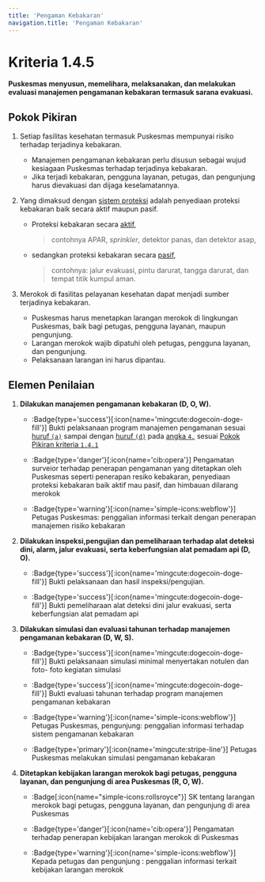 ```yaml
---
title: 'Pengaman Kebakaran'
navigation.title: 'Pengaman Kebakaran'
---
```


# Kriteria 1.4.5 
**Puskesmas menyusun, memelihara, melaksanakan, dan melakukan evaluasi manajemen pengamanan kebakaran termasuk sarana evakuasi.** 

## Pokok Pikiran 

1. Setiap fasilitas kesehatan termasuk Puskesmas mempunyai risiko terhadap terjadinya kebakaran. 
    - Manajemen pengamanan kebakaran perlu disusun sebagai wujud kesiagaan Puskesmas terhadap terjadinya kebakaran. 
    - Jika terjadi kebakaran, pengguna layanan, petugas, dan pengunjung harus dievakuasi dan dijaga keselamatannya. 

2. Yang dimaksud dengan [sistem proteksi]() adalah penyediaan proteksi kebakaran baik secara aktif maupun pasif. 

     - Proteksi kebakaran secara [aktif](), 
       > contohnya APAR, *sprinkler*, detektor panas, dan detektor asap, 

    - sedangkan proteksi kebakaran secara [pasif](), 
      > contohnya: jalur evakuasi, pintu darurat, tangga darurat, dan tempat titik kumpul aman. 

3. Merokok di fasilitas pelayanan kesehatan dapat menjadi sumber terjadinya kebakaran. 
   - Puskesmas harus menetapkan larangan merokok di lingkungan Puskesmas, baik bagi petugas, pengguna layanan, maupun pengunjung. 
   - Larangan merokok wajib dipatuhi oleh petugas, pengguna layanan, dan pengunjung. 
   - Pelaksanaan larangan ini harus dipantau. 

## Elemen Penilaian 

1. **Dilakukan manajemen pengamanan kebakaran (D, O, W).**
   - :Badge{type='success'}[:icon{name='mingcute:dogecoin-doge-fill'}] Bukti pelaksanaan program manajemen pengamanan sesuai [huruf `(a)`](/docs/akred/pkm/1/4/1#mpka) sampai dengan [huruf `(d)`](/docs/akred/pkm/1/4/1#mpkd) pada [angka `4.`](/docs/akred/pkm/1/4/1#manajemen-pengamanan-kebakaran) sesuai [Pokok Pikiran kriteria `1.4.1`](/docs/akred/pkm/1/4/1#pokok-pikiran)

   - :Badge{type='danger'}[:icon{name='cib:opera'}] Pengamatan surveior terhadap penerapan pengamanan yang ditetapkan oleh Puskesmas seperti penerapan resiko kebakaran, penyediaan proteksi kebakaran baik aktif mau pasif, dan himbauan dilarang merokok 
   - :Badge{type='warning'}[:icon{name='simple-icons:webflow'}] Petugas Puskesmas:  penggalian informasi terkait dengan penerapan manajemen risiko kebakaran 
    
2. **Dilakukan inspeksi,pengujian dan pemeliharaan terhadap alat deteksi dini, alarm, jalur evakuasi, serta keberfungsian alat pemadam api (D, O).** 

   - :Badge{type='success'}[:icon{name='mingcute:dogecoin-doge-fill'}] Bukti pelaksanaan dan hasil inspeksi/pengujian. 

   - :Badge{type='success'}[:icon{name='mingcute:dogecoin-doge-fill'}] Bukti pemeliharaan alat deteksi dini jalur evakuasi, serta keberfungsian alat pemadam api 
    
3. **Dilakukan simulasi dan evaluasi tahunan terhadap manajemen pengamanan kebakaran (D, W, S).**

   - :Badge{type='success'}[:icon{name='mingcute:dogecoin-doge-fill'}] Bukti pelaksanaan simulasi minimal menyertakan notulen dan foto- foto kegiatan simulasi 

   - :Badge{type='success'}[:icon{name='mingcute:dogecoin-doge-fill'}] Bukti evaluasi tahunan terhadap program manajemen pengamanan kebakaran 
    
   - :Badge{type='warning'}[:icon{name='simple-icons:webflow'}] Petugas Puskesmas, pengunjung: penggalian informasi terhadap sistem pengamanan kebakaran 
   - :Badge{type='primary'}[:icon{name='mingcute:stripe-line'}] Petugas Puskesmas melakukan simulasi pengamanan kebakaran 

4. **Ditetapkan kebijakan larangan  merokok bagi petugas, pengguna layanan, dan pengunjung di area Puskesmas (R, O, W).** 
    - :Badge[:icon{name="simple-icons:rollsroyce"}] SK tentang larangan merokok  bagi petugas, pengguna layanan, dan pengunjung di area Puskesmas 
 
    - :Badge{type='danger'}[:icon{name='cib:opera'}] Pengamatan terhadap  penerapan kebijakan larangan merokok di Puskesmas 
    - :Badge{type='warning'}[:icon{name='simple-icons:webflow'}] Kepada petugas dan pengunjung : penggalian informasi terkait kebijakan larangan merokok 
